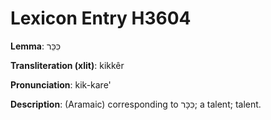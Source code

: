 # Lexicon Entry H3604

**Lemma**: כִּכֵּר

**Transliteration (xlit)**: kikkêr

**Pronunciation**: kik-kare'

**Description**:
(Aramaic) corresponding to כִּכָּר; a talent; talent.
